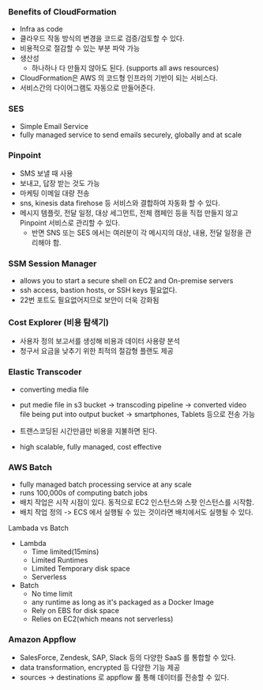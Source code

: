 ### Benefits of CloudFormation
- Infra as code
- 클라우드 작동 방식의 변경을 코드로 검증/검토할 수 있다.
- 비용적으로 절감할 수 있는 부분 파악 가능
- 생산성
  - 하나하나 다 만들지 않아도 된다. (supports all aws resources)
- CloudFormation은 AWS 의 코드형 인프라의 기반이 되는 서비스다.
- 서비스간의 다이어그램도 자동으로 만들어준다.

### SES
- Simple Email Service
- fully managed service to send emails securely, globally and at scale

### Pinpoint
- SMS 보낼 때 사용
- 보내고, 답장 받는 것도 가능
- 마케팅 이메일 대량 전송
- sns, kinesis data firehose 등 서비스와 결합하여 자동화 할 수 있다. 
- 메시지 템플릿, 전달 일정, 대상 세그먼트, 전체 캠페인 등을 직접 만들지 않고 Pinpoint 서비스로 관리할 수 있다.
  - 반면 SNS 또는 SES 에서는 여러분이 각 메시지의 대상, 내용, 전달 일정을 관리해야 함.

### SSM Session Manager
- allows you to start a secure shell on EC2 and On-premise servers
- ssh access, bastion hosts, or SSH keys 필요없다.
- 22번 포트도 필요없어지므로 보안이 더욱 강화됨

### Cost Explorer (비용 탐색기)
- 사용자 정의 보고서를 생성해 비용과 데이터 사용량 분석
- 청구서 요금을 낮추기 위한 최적의 절감형 플랜도 제공


### Elastic Transcoder
- converting media file
- put medie file in s3 bucket -> transcoding pipeline 
-> converted video file being put into output bucket 
-> smartphones, Tablets 등으로 전송 가능

- 트랜스코딩된 시간만큼만 비용을 지불하면 된다. 
- high scalable, fully managed, cost effective


###  AWS Batch
- fully managed batch processing service at any scale
- runs 100,000s of computing batch jobs
- 배치 작업은 시작 시점이 있다. 동적으로 EC2 인스턴스와 스팟 인스턴스를 시작함. 
- 배치 작업 정의 -> ECS 에서 실행될 수 있는 것이라면 배치에서도 실행될 수 있다.

Lambada vs Batch
- Lambda
  - Time limited(15mins)
  - Limited Runtimes
  - Limited Temporary disk space
  - Serverless
- Batch
  - No time limit
  - any runtime as long as it's packaged as a Docker Image
  - Rely on EBS for disk space
  - Relies on EC2(which means not serverless)


### Amazon Appflow
- SalesForce, Zendesk, SAP, Slack 등의 다양한 SaaS 를 통합할 수 있다.
- data transformation, encrypted 등 다양한 기능 제공
- sources -> destinations 로 appflow 롤 통해 데이터를 전송할 수 있다.

